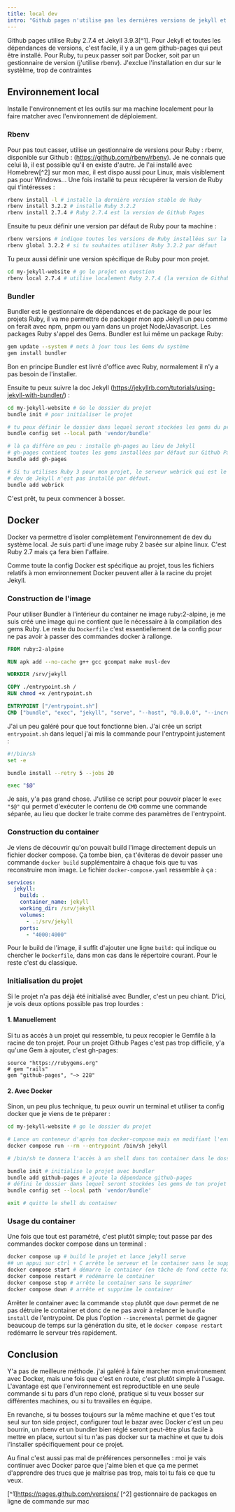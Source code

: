 ```yaml
---
title: local dev
intro: "Github pages n'utilise pas les dernières versions de jekyll et ruby; afin d'éviter le syndrome ça-marche-chez-moi, l'idéal est de reproduire localement en environnement identique à celui de la prod."
---
```


Github pages utilise Ruby 2.7.4 et Jekyll 3.9.3[^1]. Pour Jekyll et toutes les dépendances de versions, c'est facile, il y a un gem github-pages qui peut être installé. Pour Ruby, tu peux passer soit par Docker, soit par un gestionnaire de version (j'utilise rbenv). J'exclue l'installation en dur sur le systèlme, trop de contraintes

## Environnement local

Installe l'environnement et les outils sur ma machine localement pour la faire matcher avec l'environnement de déploiement.

### Rbenv

Pour pas tout casser, utilise un gestionnaire de versions pour Ruby : rbenv, disponible sur Github : (https://github.com/rbenv/rbenv). Je ne connais que celui là, il est possible qu'il en existe d'autre. Je l'ai installé avec Homebrew[^2] sur mon mac, il est dispo aussi pour Linux, mais visiblement pas pour Windows... Une fois installé tu peux récupérer la version de Ruby qui t'intéresses :

```bash
rbenv install -l # installe la dernière version stable de Ruby
rbenv install 3.2.2 # installe Ruby 3.2.2
rbenv install 2.7.4 # Ruby 2.7.4 est la version de Github Pages

```

Ensuite tu peux définir une version par défaut de Ruby pour ta machine :

```bash
rbenv versions # indique toutes les versions de Ruby installées sur la machine
rbenv global 3.2.2 # si tu souhaites utiliser Ruby 3.2.2 par défaut

```

Tu peux aussi définir une version spécifique de Ruby pour mon projet.

```bash
cd my-jekyll-website # go le projet en question
rbenv local 2.7.4 # utilise localement Ruby 2.7.4 (la version de Github Pages)

```

### Bundler

Bundler est le gestionnaire de dépendances et de package de pour les projets Ruby, il va me permettre de packager mon app Jekyll un peu comme on ferait avec npm, pnpm ou yarn dans un projet Node/Javascript. Les packages Ruby s'appel des Gems. Bundler est lui même un package Ruby:

```bash
gem update --system # mets à jour tous les Gems du système
gem install bundler

```

Bon en principe Bundler est livré d'office avec Ruby, normalement il n'y a pas besoin de l'installer.

Ensuite tu peux suivre la doc Jekyll (https://jekyllrb.com/tutorials/using-jekyll-with-bundler/) :

```bash
cd my-jekyll-website # Go le dossier du projet
bundle init # pour initialiser le projet

# tu peux définir le dossier dans lequel seront stockées les gems du projet
bundle config set --local path 'vendor/bundle'

# là ça diffère un peu : installe gh-pages au lieu de Jekyll
# gh-pages contient toutes les gems installées par défaut sur Github Pages
bundle add gh-pages

# Si tu utilises Ruby 3 pour mon projet, le serveur webrick qui est le serveur de
# dev de Jekyll n'est pas installé par défaut.
bundle add webrick

```

C'est prêt, tu peux commencer à bosser.

## Docker

Docker va permettre d'isoler complètement l'environnement de dev du système local. Je suis parti d'une image ruby 2 basée sur alpine linux. C'est Ruby 2.7 mais ça fera bien l'affaire.

Comme toute la config Docker est spécifique au projet, tous les fichiers relatifs à mon environnement Docker peuvent aller à la racine du projet Jekyll.

### Construction de l'image

Pour utiliser Bundler à l'intérieur du container ne image ruby:2-alpine, je me suis créé une image qui ne contient que le nécessaire à la compilation des gems Ruby. Le reste du `Dockerfile` c'est essentiellement de la config pour ne pas avoir à passer des commandes docker à rallonge.

```dockerfile
FROM ruby:2-alpine

RUN apk add --no-cache g++ gcc gcompat make musl-dev

WORKDIR /srv/jekyll

COPY ./entrypoint.sh /
RUN chmod +x /entrypoint.sh

ENTRYPOINT ["/entrypoint.sh"]
CMD ["bundle", "exec", "jekyll", "serve", "--host", "0.0.0.0", "--incremental"]

```

J'ai un peu galéré pour que tout fonctionne bien. J'ai crée un script `entrypoint.sh`
dans lequel j'ai mis la commande pour l'entrypoint justement :

```bash
#!/bin/sh
set -e

bundle install --retry 5 --jobs 20

exec "$@"

```

Je sais, y'a pas grand chose. J'utilise ce script pour pouvoir placer le `exec "$@"` qui permet d'exécuter le contenu de `CMD` comme une commande séparée, au lieu que docker le traite comme des paramètres de l'entrypoint.

### Construction du container

Je viens de découvrir qu'on pouvait build l'image directement depuis un fichier docker compose. Ça tombe bien, ça t'éviteras de devoir passer une commande `docker build` supplémentaire à chaque fois que tu vas reconstruire mon image. Le fichier `docker-compose.yaml` ressemble à ça :

```yaml
services:
  jekyll:
	build: .
	container_name: jekyll
	working_dir: /srv/jekyll
	volumes:
	  - .:/srv/jekyll
	ports:
	  - "4000:4000"

```

Pour le build de l'image, il suffit d'ajouter une ligne `build:` qui indique ou chercher le `Dockerfile`, dans mon cas dans le répertoire courant. Pour le reste c'est du classique.

### Initialisation du projet

Si le projet n'a pas déjà été initialisé avec Bundler, c'est un peu chiant. D'ici, je vois deux options possible pas trop lourdes :

#### 1. Manuellement

Si tu as accès à un projet qui ressemble, tu peux recopier le Gemfile à la racine de ton projet. Pour un projet Github Pages c'est pas trop difficile, y'a qu'une Gem à ajouter, c'est gh-pages:

```Gemfile
source "https://rubygems.org"
# gem "rails"
gem "github-pages", "~> 228"

```

#### 2. Avec Docker

Sinon, un peu plus technique, tu peux ouvrir un terminal et utiliser ta config docker que je viens de te préparer :

```bash
cd my-jekyll-website # go le dossier du projet

# Lance un conteneur d'après ton docker-compose mais en modifiant l'entrypoint
docker compose run --rm --entrypoint /bin/sh jekyll

# /bin/sh te donnera l'accès à un shell dans ton container dans le dossier du projet

bundle init # initialise le projet avec bundler
bundle add github-pages # ajoute la dépendance github-pages
# défini le dossier dans lequel seront stockées les gems de ton projet
bundle config set --local path 'vendor/bundle'

exit # quitte le shell du container

```

### Usage du container

Une fois que tout est paramétré, c'est plutôt simple; tout passe par des commandes docker compose dans un terminal :

```bash
docker compose up # build le projet et lance jekyll serve
## un appui sur ctrl + C arrête le serveur et le container sans le supprimer
docker compose start # démarre le container (en tâche de fond cette fois)
docker compose restart # redémarre le container
docker compose stop # arrête le container sans le supprimer
docker compose down # arrête et supprime le container

```

Arrêter le container avec la commande `stop` plutôt que `down` permet de ne pas détruire le container et donc de ne pas avoir à relancer le `bundle install` de l'entrypoint. De plus l'option `--incremental` permet de gagner beaucoup de temps sur la génération du site, et le `docker compose restart` redémarre le serveur très rapidement.

## Conclusion

Y'a pas de meilleure méthode. j'ai galéré à faire marcher mon environement avec Docker, mais une fois que c'est en route, c'est plutôt simple à l'usage. L'avantage est que l'environnement est reproductible en une seule commande si tu pars d'un repo cloné, pratique si tu veux bosser sur différentes machines, ou si tu travailles en équipe.

En revanche, si tu bosses toujours sur la même machine et que t'es tout seul sur ton side project, configurer tout le bazar avec Docker c'est un peu bourrin, un rbenv et un bundler bien réglé seront peut-être plus facile à mettre en place, surtout si tu n'as pas docker sur ta machine et que tu dois l'installer spécifiquement pour ce projet.

Au final c'est aussi pas mal de préférences personnelles : moi je vais continuer avec Docker parce que j'aime bien et que ça me permet d'apprendre des trucs que je maîtrise pas trop, mais toi tu fais ce que tu veux.

[^1]https://pages.github.com/versions/
[^2] gestionnaire de packages en ligne de commande sur mac
